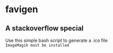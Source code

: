 # favigen
## A stackoverflow special

Use this simple bash script to generate a .ico file\
```ImageMagik must be installed```

